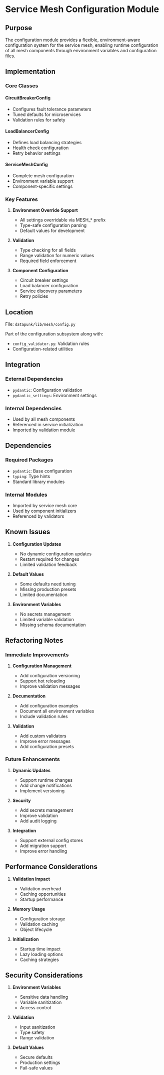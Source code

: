 # Service Mesh Configuration Module

## Purpose

The configuration module provides a flexible, environment-aware configuration system for the service mesh, enabling runtime configuration of all mesh components through environment variables and configuration files.

## Implementation

### Core Classes

#### CircuitBreakerConfig

- Configures fault tolerance parameters
- Tuned defaults for microservices
- Validation rules for safety

#### LoadBalancerConfig

- Defines load balancing strategies
- Health check configuration
- Retry behavior settings

#### ServiceMeshConfig

- Complete mesh configuration
- Environment variable support
- Component-specific settings

### Key Features

1. **Environment Override Support**

   - All settings overridable via MESH\_\* prefix
   - Type-safe configuration parsing
   - Default values for development

2. **Validation**

   - Type checking for all fields
   - Range validation for numeric values
   - Required field enforcement

3. **Component Configuration**
   - Circuit breaker settings
   - Load balancer configuration
   - Service discovery parameters
   - Retry policies

## Location

File: `datapunk/lib/mesh/config.py`

Part of the configuration subsystem along with:

- `config_validator.py`: Validation rules
- Configuration-related utilities

## Integration

### External Dependencies

- `pydantic`: Configuration validation
- `pydantic_settings`: Environment settings

### Internal Dependencies

- Used by all mesh components
- Referenced in service initialization
- Imported by validation module

## Dependencies

### Required Packages

- `pydantic`: Base configuration
- `typing`: Type hints
- Standard library modules

### Internal Modules

- Imported by service mesh core
- Used by component initializers
- Referenced by validators

## Known Issues

1. **Configuration Updates**

   - No dynamic configuration updates
   - Restart required for changes
   - Limited validation feedback

2. **Default Values**

   - Some defaults need tuning
   - Missing production presets
   - Limited documentation

3. **Environment Variables**
   - No secrets management
   - Limited variable validation
   - Missing schema documentation

## Refactoring Notes

### Immediate Improvements

1. **Configuration Management**

   - Add configuration versioning
   - Support hot reloading
   - Improve validation messages

2. **Documentation**

   - Add configuration examples
   - Document all environment variables
   - Include validation rules

3. **Validation**
   - Add custom validators
   - Improve error messages
   - Add configuration presets

### Future Enhancements

1. **Dynamic Updates**

   - Support runtime changes
   - Add change notifications
   - Implement versioning

2. **Security**

   - Add secrets management
   - Improve validation
   - Add audit logging

3. **Integration**
   - Support external config stores
   - Add migration support
   - Improve error handling

## Performance Considerations

1. **Validation Impact**

   - Validation overhead
   - Caching opportunities
   - Startup performance

2. **Memory Usage**

   - Configuration storage
   - Validation caching
   - Object lifecycle

3. **Initialization**
   - Startup time impact
   - Lazy loading options
   - Caching strategies

## Security Considerations

1. **Environment Variables**

   - Sensitive data handling
   - Variable sanitization
   - Access control

2. **Validation**

   - Input sanitization
   - Type safety
   - Range validation

3. **Default Values**
   - Secure defaults
   - Production settings
   - Fail-safe values
